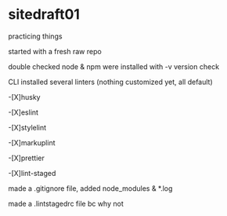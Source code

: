 # sitedraft01
practicing things

started with a fresh raw repo

double checked node & npm were installed with -v version check

CLI installed several linters (nothing customized yet, all default)

-[X]husky

-[X]eslint

-[X]stylelint

-[X]markuplint

-[X]prettier

-[X]lint-staged

made a .gitignore file, added node_modules & *.log

made a .lintstagedrc file bc why not
